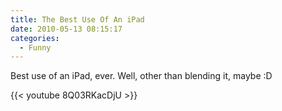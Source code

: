 ```yaml
---
title: The Best Use Of An iPad
date: 2010-05-13 08:15:17
categories:
  - Funny
---
```


Best use of an iPad, ever. Well, other than blending it, maybe :D<!--more-->

{{< youtube 8Q03RKacDjU >}}